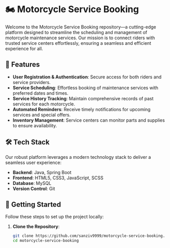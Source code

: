 # 🏍️ Motorcycle Service Booking

Welcome to the Motorcycle Service Booking repository—a cutting-edge platform designed to streamline the scheduling and management of motorcycle maintenance services. Our mission is to connect riders with trusted service centers effortlessly, ensuring a seamless and efficient experience for all.

## 🌟 Features

- **User Registration & Authentication**: Secure access for both riders and service providers.
- **Service Scheduling**: Effortless booking of maintenance services with preferred dates and times.
- **Service History Tracking**: Maintain comprehensive records of past services for each motorcycle.
- **Automated Reminders**: Receive timely notifications for upcoming services and special offers.
- **Inventory Management**: Service centers can monitor parts and supplies to ensure availability.

## 🛠️ Tech Stack

Our robust platform leverages a modern technology stack to deliver a seamless user experience:

- **Backend**: Java, Spring Boot
- **Frontend**: HTML5, CSS3, JavaScript, SCSS
- **Database**: MySQL
- **Version Control**: Git

## 🚀 Getting Started

Follow these steps to set up the project locally:

1. **Clone the Repository**:
   ```bash
   git clone https://github.com/sanziv9999/motorcycle-service-booking.git
   cd motorcycle-service-booking
